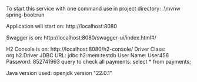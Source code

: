 To start this service with one command use in project directory:
.\mvnw spring-boot:run

Application will start on: http://localhost:8080

Swagger is on: http://localhost:8080/swagger-ui/index.html#/

H2 Console is on: http://localhost:8080/h2-console/
Driver Class: org.h2.Driver
JDBC URL: jdbc:h2:mem:testdb
User Name: User456
Password: 852741963
query to check all payments: select * from payments;

Java version used: openjdk version "22.0.1"